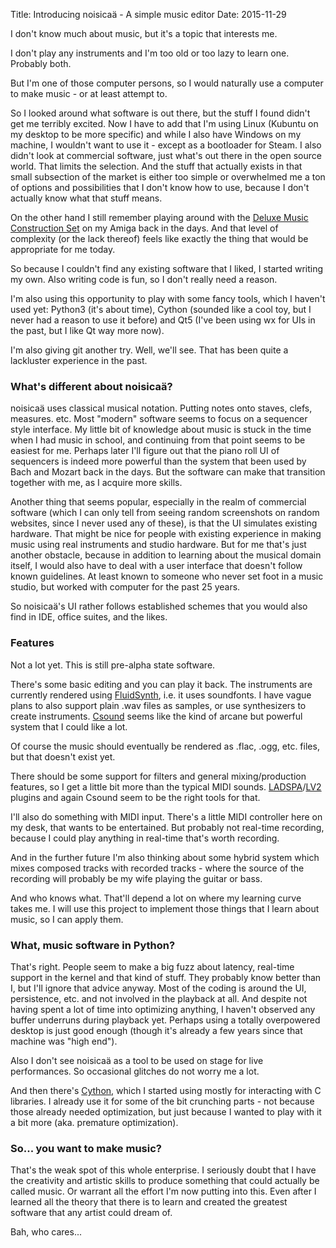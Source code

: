 Title: Introducing noisicaä - A simple music editor
Date: 2015-11-29

I don't know much about music, but it's a topic that interests me.

I don't play any instruments and I'm too old or too lazy to learn one. Probably both.

But I'm one of those computer persons, so I would naturally use a computer to make music - or at
least attempt to.

So I looked around what software is out there, but the stuff I found didn't get me terribly
excited. Now I have to add that I'm using Linux (Kubuntu on my desktop to be more specific) and
while I also have Windows on my machine, I wouldn't want to use it - except as a bootloader for
Steam. I also didn't look at commercial software, just what's out there in the open source
world. That limits the selection. And the stuff that actually exists in that small subsection of the
market is either too simple or overwhelmed me a ton of options and possibilities that I don't know
how to use, because I don't actually know what that stuff means.

On the other hand I still remember playing around with the [Deluxe Music Construction
Set](https://en.wikipedia.org/wiki/Deluxe_Music_Construction_Set) on my Amiga back in the days. And
that level of complexity (or the lack thereof) feels like exactly the thing that would be
appropriate for me today.

So because I couldn't find any existing software that I liked, I started writing my own. Also
writing code is fun, so I don't really need a reason.

I'm also using this opportunity to play with some fancy tools, which I haven't used yet: Python3
(it's about time), Cython (sounded like a cool toy, but I never had a reason to use it before) and
Qt5 (I've been using wx for UIs in the past, but I like Qt way more now).

I'm also giving git another try. Well, we'll see. That has been quite a lackluster experience in the
past.

### What's different about noisicaä?

noisicaä uses classical musical notation. Putting notes onto staves, clefs, measures. etc. Most
"modern" software seems to focus on a sequencer style interface. My little bit of knowledge about
music is stuck in the time when I had music in school, and continuing from that point seems to be
easiest for me. Perhaps later I'll figure out that the piano roll UI of sequencers is indeed more
powerful than the system that been used by Bach and Mozart back in the days. But the software can
make that transition together with me, as I acquire more skills.

Another thing that seems popular, especially in the realm of commercial software (which I can only
tell from seeing random screenshots on random websites, since I never used any of these), is that
the UI simulates existing hardware. That might be nice for people with existing experience in making
music using real instruments and studio hardware. But for me that's just another obstacle, because
in addition to learning about the musical domain itself, I would also have to deal with a user
interface that doesn't follow known guidelines. At least known to someone who never set foot in a
music studio, but worked with computer for the past 25 years.

So noisicaä's UI rather follows established schemes that you would also find in IDE, office suites,
and the likes.

### Features

Not a lot yet. This is still pre-alpha state software.

There's some basic editing and you can play it back. The instruments are currently rendered using
[FluidSynth](http://www.fluidsynth.org/), i.e. it uses soundfonts. I have vague plans to
also support plain .wav files as samples, or use synthesizers to create
instruments. [Csound](https://csound.com/) seems like the kind of arcane but powerful system
that I could like a lot.

Of course the music should eventually be rendered as .flac, .ogg, etc. files, but that doesn't exist
yet.

There should be some support for filters and general mixing/production features, so I get a little
bit more than the typical MIDI
sounds. [LADSPA](https://en.wikipedia.org/wiki/LADSPA)/[LV2](http://lv2plug.in/) plugins and again
Csound seem to be the right tools for that.

I'll also do something with MIDI input. There's a little MIDI controller here on my desk, that wants
to be entertained. But probably not real-time recording, because I could play anything in real-time
that's worth recording.

And in the further future I'm also thinking about some hybrid system which mixes composed tracks
with recorded tracks - where the source of the recording will probably be my wife playing the guitar
or bass.

And who knows what. That'll depend a lot on where my learning curve takes me. I will use this
project to implement those things that I learn about music, so I can apply them.

### What, music software in Python?

That's right. People seem to make a big fuzz about latency, real-time support in the kernel and that
kind of stuff. They probably know better than I, but I'll ignore that advice anyway. Most of the
coding is around the UI, persistence, etc. and not involved in the playback at all. And despite not
having spent a lot of time into optimizing anything, I haven't observed any buffer underruns during
playback yet. Perhaps using a totally overpowered desktop is just good enough (though it's already a
few years since that machine was "high end").

Also I don't see noisicaä as a tool to be used on stage for live performances. So occasional
glitches do not worry me a lot.

And then there's [Cython](http://cython.org/), which I started using mostly for interacting with C
libraries. I already use it for some of the bit crunching parts - not because those already needed
optimization, but just because I wanted to play with it a bit more (aka. premature optimization).

### So... you want to make music?

That's the weak spot of this whole enterprise. I seriously doubt that I have the creativity and
artistic skills to produce something that could actually be called music. Or warrant all the effort
I'm now putting into this. Even after I learned all the theory that there is to learn and created
the greatest software that any artist could dream of.

Bah, who cares...
